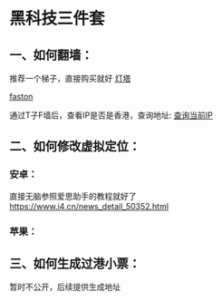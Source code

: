 # 黑科技三件套
## 一、如何翻墙：
推荐一个梯子，直接购买就好
[灯塔](https://dt666.xyz/#/register?code=Ca3csSXf)


[faston](https://console.fs-ca.com/#/register?code=6SzgWd3t)


 通过T子F墙后，查看IP是否是香港，查询地址: [查询当前IP](https://browserleaks.com/ip)
 
 ## 二、如何修改虚拟定位：
 ### 安卓：
 直接无脑参照爱思助手的教程就好了
 https://www.i4.cn/news_detail_50352.html
 
 ### 苹果：




## 三、如何生成过港小票：

暂时不公开，后续提供生成地址
